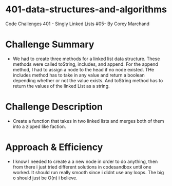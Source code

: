 # 401-data-structures-and-algorithms
Code Challenges 401 - Singly Linked Lists #05- By Corey Marchand

# Challenge Summary
* We had to create three methods for a linked list data structure.  These methods were called toString, includes, and append.  For the append method, I had to assign a node to the head if no node existed.  THe includes method has to take in any value and return a boolean depending whether or not the value exists.  And toString method has to return the values of the linked List as a string.   

# Challenge Description
* Create a function that takes in two linked lists and merges both of them into a zipped like faction.

# Approach & Efficiency
* I know I needed to create a a new node in order to do anything, then from there i just tried different solutions in codesandbox until one worked. It should run really smooth since i didnt use any loops.  The big o should just be O(n) i believe.  
